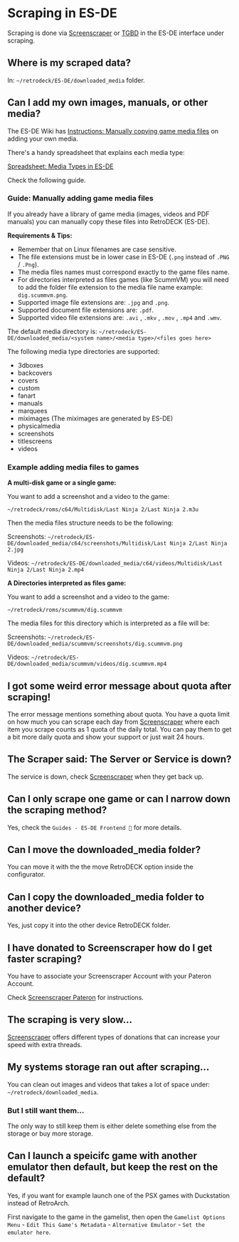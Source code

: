 # Scraping in ES-DE

Scraping is done via [Screenscraper](https://www.screenscraper.fr/) or [TGBD](https://thegamesdb.net/) in the ES-DE interface under scraping.

## Where is my scraped data?

In: `~/retrodeck/ES-DE/downloaded_media` folder.

## Can I add my own images, manuals, or other media?

The ES-DE Wiki has [Instructions: Manually copying game media files](https://gitlab.com/es-de/emulationstation-de/-/blob/master/USERGUIDE.md?ref_type=heads#manually-copying-game-media-files) on adding your own media.

There's a handy spreadsheet that explains each media type:

[Spreadsheet: Media Types in ES-DE](https://docs.google.com/spreadsheets/d/18VJAL44aNxsFOd4pVAONmdWwa7srCSzr2Z2SJEiNKnE/edit?gid=1812680930#gid=1812680930)

Check the following guide.

### Guide: Manually adding game media files

If you already have a library of game media (images, videos and PDF manuals) you can manually copy these files into RetroDECK (ES-DE). 

**Requirements & Tips:**

- Remember that on Linux filenames are case sensitive.
- The file extensions must be in lower case in ES-DE (`.png` instead of `.PNG` / `.Png`).
- The media files names must correspond exactly to the game files name.
- For directories interpreted as files games (like ScummVM) you will need to add the folder file extension to the media file name example: `dig.scummvm.png`.
- Supported image file extensions are: `.jpg` and `.png`.
- Supported document file extensions are: `.pdf`.
- Supported video file extensions are: `.avi` , `.mkv` , `.mov` , `.mp4` and `.wmv`.

The default media directory is: `~/retrodeck/ES-DE/downloaded_media/<system name>/<media type>/<files goes here>`

The following media type directories are supported: 

- 3dboxes
- backcovers
- covers
- custom
- fanart
- manuals
- marquees
- miximages (The miximages are generated by ES-DE)
- physicalmedia
- screenshots
- titlescreens
- videos



### Example adding media files to games 

**A multi-disk game or a single game:**

You want to add a screenshot and a video to the game:

`~/retrodeck/roms/c64/Multidisk/Last Ninja 2/Last Ninja 2.m3u`

Then the media files structure needs to be the following:

Screenshots: `~/retrodeck/ES-DE/downloaded_media/c64/screenshots/Multidisk/Last Ninja 2/Last Ninja 2.jpg`

Videos: `~/retrodeck/ES-DE/downloaded_media/c64/videos/Multidisk/Last Ninja 2/Last Ninja 2.mp4`

**A Directories interpreted as files game:**

You want to add a screenshot and a video to the game:

`~/retrodeck/roms/scummvm/dig.scummvm`

The media files for this directory which is interpreted as a file will be:

Screenshots: `~/retrodeck/ES-DE/downloaded_media/scummvm/screenshots/dig.scummvm.png`

Videos: `~/retrodeck/ES-DE/downloaded_media/scummvm/videos/dig.scummvm.mp4`


## I got some weird error message about quota after scraping!

The error message mentions something about quota. You have a quota limit on how much you can scrape each day from [Screenscraper](https://www.screenscraper.fr/) where each item you scrape counts as 1 quota of the daily total.
You can pay them to get a bit more daily quota and show your support or just wait 24 hours.


## The Scraper said: The Server or Service is down?

The service is down, check [Screenscraper](https://www.screenscraper.fr/) when they get back up.


## Can I only scrape one game or can I narrow down the scraping method?
Yes, check the `Guides - ES-DE Frontend 🤖`  for more details.

## Can I move the downloaded_media folder?
 You can move it with the the move RetroDECK option inside the configurator.

## Can I copy the downloaded_media folder to another device?
Yes, just copy it into the other device RetroDECK folder.

## I have donated to Screenscraper how do I get faster scraping?

You have to associate your Screenscraper Account with your Pateron Account.

Check [Screenscraper Pateron](https://www.patreon.com/screenscraper) for instructions.

## The scraping is very slow...
[Screenscraper](https://www.screenscraper.fr/) offers different types of donations that can increase your speed with extra threads.

## My systems storage ran out after scraping...
You can clean out images and videos that takes a lot of space under: `~/retrodeck/downloaded_media`.

### But I still want them...
The only way to still keep them is either delete something else from the storage or buy more storage.

## Can I launch a speicifc game with another emulator then default, but keep the rest on the default?

Yes, if you want for example launch one of the PSX games with Duckstation instead of RetroArch.

First navigate to the game in the gamelist, then open the  `Gamelist Options Menu` - `Edit This Game's Metadata` - `Alternative Emulator` - `Set the emulator here`.
